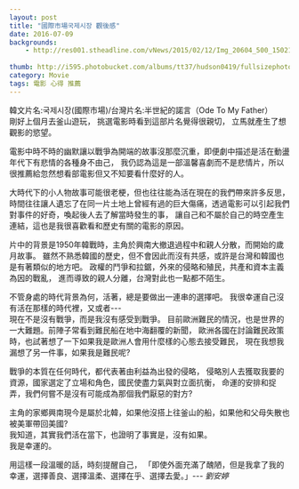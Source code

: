 ```yaml
---
layout: post
title: "國際市場국제시장 觀後感"
date: 2016-07-09
backgrounds:
    - http://res001.stheadline.com/vNews/2015/02/12/Img_20604_500_150212152104.jpg
  
thumb: http://i595.photobucket.com/albums/tt37/hudson0419/fullsizephoto530293_zpssdkw9qsy.jpg?t=1433233885
category: Movie
tags: 電影 心得 推薦
---
```

   
   
   韓文片名:국제시장(國際市場)/台灣片名:半世紀的諾言（Ode To My Father）   
   剛好上個月去釜山遊玩，
   挑選電影時看到這部片名覺得很親切，
   立馬就產生了想觀影的慾望。
   
   電影中時不時的幽默讓以戰爭為開端的故事沒那麼沉重，即便劇中描述是活在動盪年代下有悲情的各種身不由己，
   我仍認為這是一部溫馨喜劇而不是悲情片，所以很推薦給忽然想看部電影但又不知要看什麼好的人。
   
   大時代下的小人物故事可能很老梗，但也往往能為活在現在的我們帶來許多反思，
   時間往往讓人遺忘了在同一片土地上曾經有過的巨大傷痛，透過電影可以引起我們對事件的好奇，喚起後人去了解當時發生的事，
   讓自己和不屬於自己的時空產生連結，這也是我很喜歡看和歷史有關的電影的原因。   
   
   片中的背景是1950年韓戰時，主角於興南大撤退過程中和親人分散，而開始的歲月故事。
   雖然不熟悉韓國的歷史，但不會因此而沒有共感，或許是台灣和韓國也是有著類似的地方吧。
   政權的鬥爭和拉鋸，外來的侵略和殖民，共產和資本主義為因的戰亂，
   進而導致的親人分離，台灣對此也一點都不陌生。
   
   不管身處的時代背景為何，活著，總是要做出一連串的選擇吧。
   我很幸運自己沒有活在那樣的時代裡，又或者---  
   現在不是沒有戰爭，而是我沒有感受到戰爭。
   目前歐洲難民的情況，也是世界的一大難題。前陣子常看到難民船在地中海翻覆的新聞，
   歐洲各國在討論難民政策時，也試著想了一下如果我是歐洲人會用什麼樣的心態去接受難民，
   現在我想我漏想了另一件事，如果我是難民呢?
   
   戰爭的本質在任何時代，都代表著由利益為出發的侵略，
   侵略別人去獲取我要的資源，國家選定了立場和角色，國民使盡力氣與對立面抗衡，
   命運的安排和捉弄，我們何嘗不是沒有可能成為那個我們厭惡的對方?
  
   主角的家鄉興南現今是屬於北韓，如果他沒搭上往釜山的船，如果他和父母失散也被美軍帶回美國?  
   我知道，其實我們活在當下，也證明了事實是，沒有如果。  
   我是幸運的。
   
   用這樣一段溫暖的話，時刻提醒自己，
   「即使外面充滿了醜陋，但是我拿了我的幸運，選擇善良、選擇溫柔、選擇在乎、選擇去愛。」--- *劉安婷*
